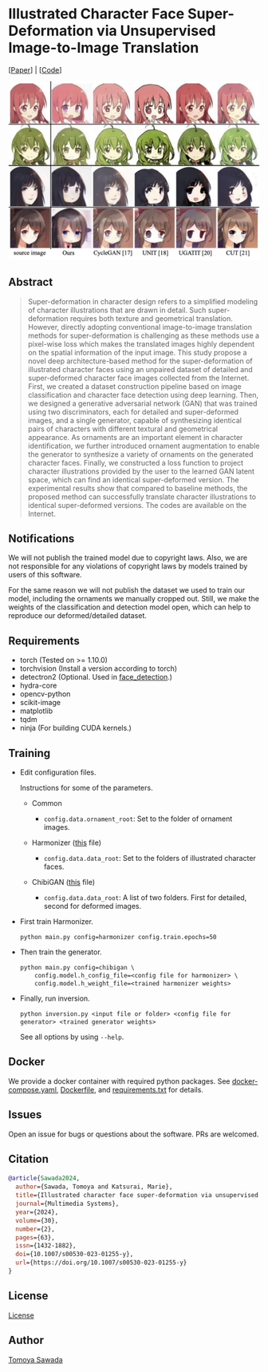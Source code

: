 

# Illustrated Character Face Super-Deformation via Unsupervised Image-to-Image Translation

[[Paper](#)] | [[Code](#)]

<div align="center">
 	<img alt="results" src="./assets/deformation_result_v2.png">
</div>

## Abstract

> Super-deformation in character design refers to a simplified modeling of character illustrations that are drawn in detail. Such super-deformation requires both texture and geometrical translation. However, directly adopting conventional image-to-image translation methods for super-deformation is challenging as these methods use a pixel-wise loss which makes the translated images highly dependent on the spatial information of the input image. This study propose a novel deep architecture-based method for the super-deformation of illustrated character faces using an unpaired dataset of detailed and super-deformed character face images collected from the Internet. First, we created a dataset construction pipeline based on image classification and character face detection using deep learning. Then, we designed a generative adversarial network (GAN) that was trained using two discriminators, each for detailed and super-deformed images, and a single generator, capable of synthesizing identical pairs of characters with different textural and geometrical appearance. As ornaments are an important element in character identification, we further introduced ornament augmentation to enable the generator to synthesize a variety of ornaments on the generated character faces. Finally, we constructed a loss function to project character illustrations provided by the user to the learned GAN latent space, which can find an identical super-deformed version. The experimental results show that compared to baseline methods, the proposed method can successfully translate character illustrations to identical super-deformed versions. The codes are available on the Internet.

## Notifications

We will not publish the trained model due to copyright laws. Also, we are not responsible for any violations of copyright laws by models trained by users of this software.

For the same reason we will not publish the dataset we used to train our model, including the ornaments we manually cropped out. Still, we make the weights of the classification and detection model open, which can help to reproduce our deformed/detailed dataset.

## Requirements

- torch (Tested on >= 1.10.0)
- torchvision (Install a version according to torch)
- detectron2 (Optional. Used in [face_detection](./face_detection/).)
- hydra-core
- opencv-python
- scikit-image
- matplotlib
- tqdm
- ninja (For building CUDA kernels.)

## Training

- Edit configuration files.

    Instructions for some of the parameters.

    - Common

        - `config.data.ornament_root`: Set to the folder of ornament images.

    - Harmonizer ([this](./config/config/harmonizer.yaml) file)

        - `config.data.data_root`: Set to the folders of illustrated character faces.

    - ChibiGAN ([this](./config/config/chibigan.yaml) file)

        - `config.data.data_root`: A list of two folders. First for detailed, second for deformed images.

- First train Harmonizer.

    ```terminal
    python main.py config=harmonizer config.train.epochs=50
    ```

- Then train the generator.

    ```terminal
    python main.py config=chibigan \
        config.model.h_config_file=<config file for harmonizer> \
        config.model.h_weight_file=<trained harmonizer weights>
    ```

- Finally, run inversion.

    ```terminal
    python inversion.py <input file or folder> <config file for generator> <trained generator weights>
    ```

    See all options by using `--help`.


## Docker

We provide a docker container with required python packages. See [docker-compose.yaml](./docker-compose.yaml), [Dockerfile](./docker/torch/Dockerfile), and [requirements.txt](./docker/torch/requirements.txt) for details.

## Issues

Open an issue for bugs or questions about the software. PRs are welcomed.

## Citation

```bibtex
@article{Sawada2024,
  author={Sawada, Tomoya and Katsurai, Marie},
  title={Illustrated character face super-deformation via unsupervised image-to-image translation},
  journal={Multimedia Systems},
  year={2024},
  volume={30},
  number={2},
  pages={63},
  issn={1432-1882},
  doi={10.1007/s00530-023-01255-y},
  url={https://doi.org/10.1007/s00530-023-01255-y}
}
```

## License

[License](./LICENSE)

## Author

[Tomoya Sawada](https://github.com/STomoya/)
